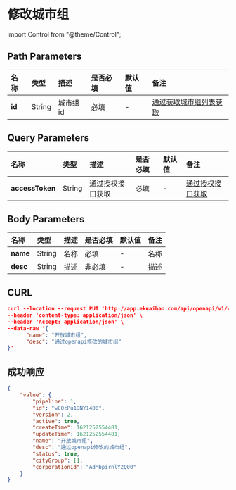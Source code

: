 # 修改城市组

import Control from "@theme/Control";

<Control
method="PUT"
url="/api/openapi/v1/cityGroup/update/$`id`"
/>

## Path Parameters

| 名称 | 类型 | 描述 | 是否必填 | 默认值 | 备注 |
| :--- | :--- | :--- | :--- |:--- | :--- |
| **id** | String  | 城市组id |必填   | - | [通过获取城市组列表获取](/docs/open-api/city/get-city-group) |

## Query Parameters

| 名称 | 类型 | 描述 | 是否必填 | 默认值 | 备注 |
| :--- | :--- | :--- | :--- |:--- | :--- |
| **accessToken** | String  | 通过授权接口获取 | 必填 | - | [通过授权接口获取](/docs/open-api/getting-started/auth) |

## Body Parameters

| 名称 | 类型 | 描述 | 是否必填 | 默认值 | 备注 |
| :--- | :--- | :--- | :--- |:--- | :--- |
| **name** | String | 名称 | 必填  | - | 名称 |
| **desc** | String | 描述 | 非必填 | - | 描述 |

## CURL
```json
curl --location --request PUT 'http://app.ekuaibao.com/api/openapi/v1/cityGroup/update/$wC0cPu1DNY1400?accessToken=FsYc5j4FlclU00' \
--header 'content-type: application/json' \
--header 'Accept: application/json' \
--data-raw '{
      "name": "开放城市组",
      "desc": "通过openapi修改的城市组"
}'
```

## 成功响应
```json
{
    "value": {
        "pipeline": 1,
        "id": "wC0cPu1DNY1400",
        "version": 2,
        "active": true,
        "createTime": 1621252554481,
        "updateTime": 1621252554481,
        "name": "开放城市组",
        "desc": "通过openapi修改的城市组",
        "status": true,
        "cityGroup": [],
        "corporationId": "AdMbpirnlY2Q00"
    }
}
```
